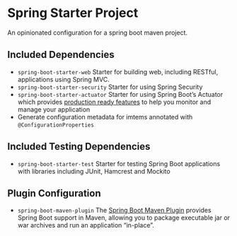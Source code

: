 # Spring Starter Project

An opinionated configuration for a spring boot maven project.

## Included Dependencies
* `spring-boot-starter-web` Starter for building web, including RESTful, applications using Spring MVC.
* `spring-boot-starter-security` Starter for using Spring Security
* `spring-boot-starter-actuator` Starter for using Spring Boot’s Actuator which provides 
  [production ready features](http://docs.spring.io/spring-boot/docs/current/reference/htmlsingle/#production-ready) 
  to help you monitor and manage your application
* Generate configuration metadata for imtems annotated with `@ConfigurationProperties`

## Included Testing Dependencies
* `spring-boot-starter-test` Starter for testing Spring Boot applications with libraries including JUnit, Hamcrest 
  and Mockito

## Plugin Configuration
* `spring-boot-maven-plugin` The [Spring Boot Maven Plugin](http://docs.spring.io/spring-boot/docs/current/reference/html/build-tool-plugins-maven-plugin.html)
  provides Spring Boot support in Maven, allowing you to package executable jar or war archives and run an application “in-place”.
